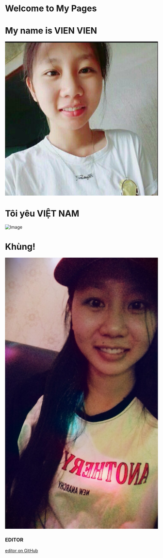 # Welcome to My Pages
# My name is VIEN VIEN

![Image](/ANHMOI.jpg)
# Tôi yêu VIỆT NAM

![Image](https://hinhanhdephd.com/wp-content/uploads/2015/12/hinh-anh-dep-girl-xinh-hinh-nen-dep-gai-xinh.jpg)
# Khùng!
![Image](/anh2.jpg)
### EDITOR
 [editor on GitHub](https://github.com/99vienvien99/loveyou.github.io/edit/master/README.md) 
